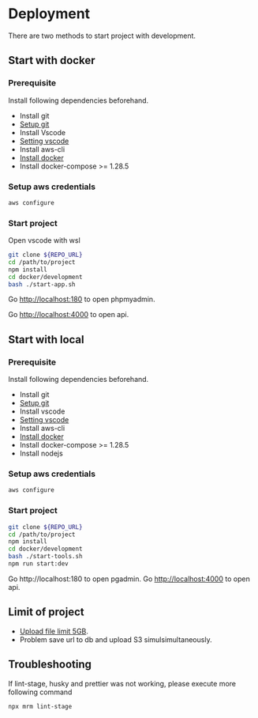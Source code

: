 # Deployment

There are two methods to start project with development.

## Start with docker

### Prerequisite

Install following dependencies beforehand.

- Install git
- [Setup git](../setup-git.md)
- Install Vscode
- [Setting vscode](../setting-vscode.md)
- Install aws-cli
- [Install docker](../install-docker.md)
- Install docker-compose >= 1.28.5

### Setup aws credentials

```bash
aws configure
```

### Start project

Open vscode with wsl

```bash
git clone ${REPO_URL}
cd /path/to/project
npm install
cd docker/development
bash ./start-app.sh
```

Go [http://localhost:180](http://localhost:180) to open phpmyadmin.

Go [http://localhost:4000](http://localhost:4000) to open api.

## Start with local

### Prerequisite

Install following dependencies beforehand.

- Install git
- [Setup git](../setup-git.md)
- Install vscode
- [Setting vscode](../setting-vscode.md)
- Install aws-cli
- [Install docker](../install-docker.md)
- Install docker-compose >= 1.28.5
- Install nodejs

### Setup aws credentials

```bash
aws configure
```

### Start project

```bash
git clone ${REPO_URL}
cd /path/to/project
npm install
cd docker/development
bash ./start-tools.sh
npm run start:dev
```

Go http://localhost:180 to open pgadmin.
Go [http://localhost:4000](http://localhost:4000) to open api.

## Limit of project

- [Upload file limit 5GB](./docs/s3-service.md).
- Problem save url to db and upload S3 simulsimultaneously.

## Troubleshooting

If lint-stage, husky and prettier was not working, please execute more following command

```bash
npx mrm lint-stage
```
